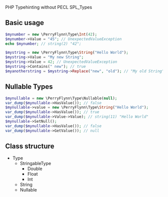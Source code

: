 PHP Typehinting without PECL SPL_Types

Basic usage
-----------

```php
$mynumber = new \PerryFlynn\Type\Int(42);
$mynumber->Value = "45"; // UnexpectedValueException
echo $mynumber; // string(2) "42";
```

```php
$mystring = new \PerryFlynn\Type\String("Hello World");
$mystring->Value = "My new String";
$mystring->Value = 42; // UnexpectedValueException
$mystring->Contains(" new"); // true
$myanotherstring = $mystring->Replace("new", "old"); // "My old String"
```

Nullable Types
--------------

```php
$mynullable = new \PerryFlynn\Type\Nullable(null);
var_dump($mynullable->HasValue()); // false
$mynullable->value = new \PerryFlynn\Type\String("Hello World");
var_dump($mynullable->HasValue()); // true
var_dump($mynullable->Value->Value); // string(11) "Hello World"
$mynullable->SetNull();
var_dump($mynullable->HasValue()); // false
var_dump($mynullable->GetValue()); // null
```

Class structure
---------------

* Type
  * StringableType
    * Double
    * Float
    * Int
  * String
  * Nullable
